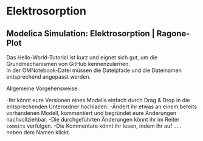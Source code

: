 # Elektrosorption

## Modelica Simulation: Elektrosorption |  Ragone-Plot 

Das Hello-World-Tutorial ist kurz und eignet sich gut, um die Grundmechanismen von GitHub kennenzulernen.  
In der OMNotebook-Datei müssen die Dateipfade und die Dateinamen entsprechend angepasst werden.  

Allgemeine Vorgehensweise:

-Ihr könnt eure Versionen eines Modells einfach durch Drag & Drop in die entsprechenden Unterordner hochladen. 
-Ändert ihr etwas an einem bereits vorhandenen Modell, kommentiert und begründet eure Änderungen nachvollziehbar. 
-Die durchgeführten Änderungen könnt ihr im Reiter `commits` verfolgen. 
-Die Kommentare könnt ihr lesen, indem ihr auf `...` neben dem Namen klickt.  

